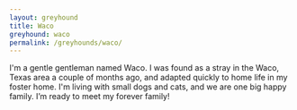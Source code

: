 ```yaml
---
layout: greyhound
title: Waco
greyhound: waco
permalink: /greyhounds/waco/
---
```


I'm a gentle gentleman named Waco. I was found as a stray in the Waco, Texas area a couple of months ago, and adapted quickly to home life in my foster home. I'm living with small dogs and cats, and we are one big happy family. I’m ready to meet my forever family!

<div class="fb-post" data-href="https://www.facebook.com/greyhoundpetscentraltexas/photos/a.10151908214063572.1073741835.100961113571/10155051590423572/?type=3" data-width="auto" data-show-text="true"></div>
